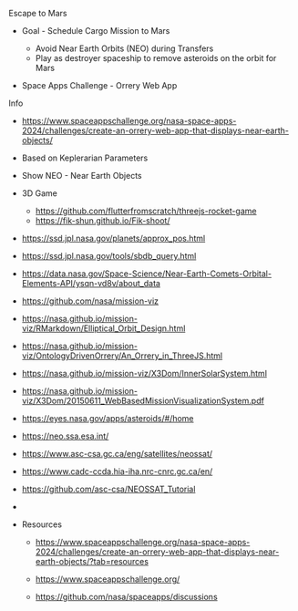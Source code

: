 Escape to Mars

- Goal - Schedule Cargo Mission to Mars
  - Avoid Near Earth Orbits (NEO) during Transfers
  - Play as destroyer spaceship to remove asteroids on the orbit for Mars

- Space Apps Challenge - Orrery Web App

Info
- https://www.spaceappschallenge.org/nasa-space-apps-2024/challenges/create-an-orrery-web-app-that-displays-near-earth-objects/

- Based on Keplerarian Parameters
- Show NEO - Near Earth Objects

- 3D Game 
  - https://github.com/flutterfromscratch/threejs-rocket-game
  - https://fik-shun.github.io/Fik-shoot/

- https://ssd.jpl.nasa.gov/planets/approx_pos.html
- https://ssd.jpl.nasa.gov/tools/sbdb_query.html
- https://data.nasa.gov/Space-Science/Near-Earth-Comets-Orbital-Elements-API/ysqn-vd8v/about_data
- https://github.com/nasa/mission-viz
- https://nasa.github.io/mission-viz/RMarkdown/Elliptical_Orbit_Design.html
- https://nasa.github.io/mission-viz/OntologyDrivenOrrery/An_Orrery_in_ThreeJS.html
- https://nasa.github.io/mission-viz/X3Dom/InnerSolarSystem.html 
- https://nasa.github.io/mission-viz/X3Dom/20150611_WebBasedMissionVisualizationSystem.pdf  
- https://eyes.nasa.gov/apps/asteroids/#/home
- https://neo.ssa.esa.int/
- https://www.asc-csa.gc.ca/eng/satellites/neossat/
- https://www.cadc-ccda.hia-iha.nrc-cnrc.gc.ca/en/
- https://github.com/asc-csa/NEOSSAT_Tutorial
- 

- Resources
  - https://www.spaceappschallenge.org/nasa-space-apps-2024/challenges/create-an-orrery-web-app-that-displays-near-earth-objects/?tab=resources
  - https://www.spaceappschallenge.org/

  - https://github.com/nasa/spaceapps/discussions

